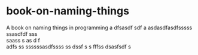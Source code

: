 # book-on-naming-things
A book on naming things in programming
a
dfsasdf  sdf
a asdasdfasdfsssss ssasdfdf
sss     
  saass
s as d f  
adfs    ss
ssssssasdfssss ss
   dssf s
 s
fffss dsasfsdf
s

